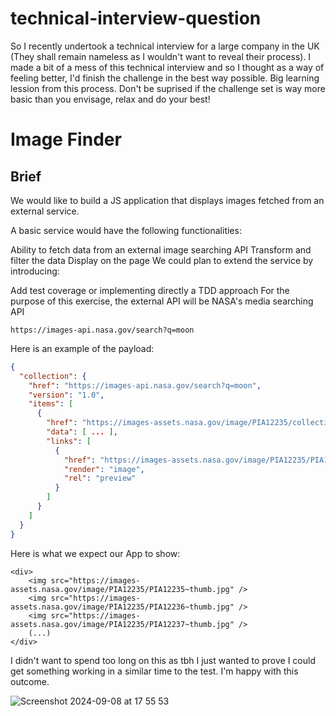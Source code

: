 # technical-interview-question

So I recently undertook a technical interview for a large company in the UK (They shall remain nameless as I wouldn't want to reveal their process). I made a bit of a mess of this technical interview and so I thought as a way of feeling better, I'd finish the challenge in the best way possible. Big learning lession from this process. Don't be suprised if the challenge set is way more basic than you envisage, relax and do your best!

# Image Finder

## Brief

We would like to build a JS application that displays images fetched from an external service.

A basic service would have the following functionalities:

Ability to fetch data from an external image searching API
Transform and filter the data
Display on the page
We could plan to extend the service by introducing:

Add test coverage or implementing directly a TDD approach
For the purpose of this exercise, the external API will be NASA's media searching API

```
https://images-api.nasa.gov/search?q=moon
```

Here is an example of the payload:

```json
{
  "collection": {
    "href": "https://images-api.nasa.gov/search?q=moon",
    "version": "1.0",
    "items": [
      {
        "href": "https://images-assets.nasa.gov/image/PIA12235/collection.json",
        "data": [ ... ],
        "links": [
          {
            "href": "https://images-assets.nasa.gov/image/PIA12235/PIA12235~thumb.jpg",
            "render": "image",
            "rel": "preview"
          }
        ]
      }
    ]
  }
}
```

Here is what we expect our App to show:

```
<div>
    <img src="https://images-assets.nasa.gov/image/PIA12235/PIA12235~thumb.jpg" />
    <img src="https://images-assets.nasa.gov/image/PIA12235/PIA12236~thumb.jpg" />
    <img src="https://images-assets.nasa.gov/image/PIA12235/PIA12237~thumb.jpg" />
    (...)
</div>
```

I didn't want to spend too long on this as tbh I just wanted to prove I could get something working in a similar time to the test. I'm happy with this outcome.

![Screenshot 2024-09-08 at 17 55 53](https://github.com/user-attachments/assets/c912da61-0812-41ac-a03a-2443caa5b820)

